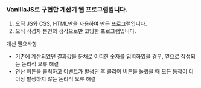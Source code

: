 ### VanillaJS로 구현한 계산기 웹 프로그램입니다.

1. 오직 JS와 CSS, HTML만을 사용하여 만든 프로그램입니다.
2. 오직 작성자 본인의 생각으로만 코딩한 프로그램입니다.

개선 필요사항
- 기존에 계산되었던 결과값을 둔채로 어떠한 숫자를 입력하였을 경우, 옆으로 작성되는 논리적 오류 해결
- 연산 버튼을 클릭하고 이벤트가 발생된 후 클리어 버튼을 눌렀을 때 모든 동작이 더 이상 발생하지 않는 논리적 오류 해결
